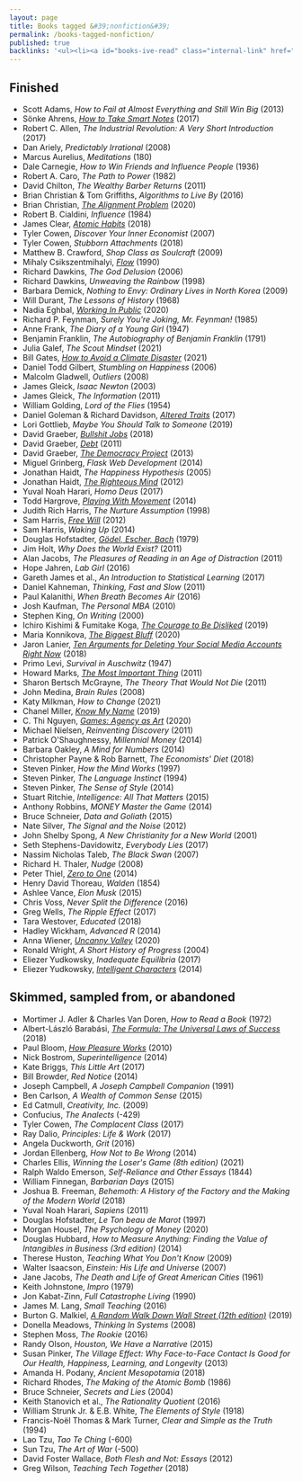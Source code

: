 ```yaml
---
layout: page
title: Books tagged &#39;nonfiction&#39;
permalink: /books-tagged-nonfiction/
published: true
backlinks: '<ul><li><a id="books-ive-read" class="internal-link" href="/books-ive-read/">Books I&#39;ve read</a></li></ul>'
---
```




## Finished 
* Scott Adams, _How to Fail at Almost Everything and Still Win Big_ (2013) 
* Sönke Ahrens, _<a id="ahrens-smart-notes" class="internal-link" href="/ahrens-smart-notes/">How to Take Smart Notes</a>_ (2017) 
* Robert C. Allen, _The Industrial Revolution: A Very Short Introduction_ (2017) 
* Dan Ariely, _Predictably Irrational_ (2008) 
* Marcus Aurelius, _Meditations_ (180) 
* Dale Carnegie, _How to Win Friends and Influence People_ (1936) 
* Robert A. Caro, _The Path to Power_ (1982) 
* David Chilton, _The Wealthy Barber Returns_ (2011) 
* Brian Christian & Tom Griffiths, _Algorithms to Live By_ (2016) 
* Brian Christian, _<a id="christian-alignment-problem" class="internal-link" href="/christian-alignment-problem/">The Alignment Problem</a>_ (2020) 
* Robert B. Cialdini, _Influence_ (1984) 
* James Clear, _<a id="clear-atomic-habits" class="internal-link" href="/clear-atomic-habits/">Atomic Habits</a>_ (2018) 
* Tyler Cowen, _Discover Your Inner Economist_ (2007) 
* Tyler Cowen, _Stubborn Attachments_ (2018) 
* Matthew B. Crawford, _Shop Class as Soulcraft_ (2009) 
* Mihaly Csikszentmihalyi, _<a id="csikszentmihalyi-flow" class="internal-link" href="/csikszentmihalyi-flow/">Flow</a>_ (1990) 
* Richard Dawkins, _The God Delusion_ (2006) 
* Richard Dawkins, _Unweaving the Rainbow_ (1998) 
* Barbara Demick, _Nothing to Envy: Ordinary Lives in North Korea_ (2009) 
* Will Durant, _The Lessons of History_ (1968) 
* Nadia Eghbal, _<a id="eghbal-working-in-public" class="internal-link" href="/eghbal-working-in-public/">Working In Public</a>_ (2020) 
* Richard P. Feynman, _Surely You're Joking, Mr. Feynman!_ (1985) 
* Anne Frank, _The Diary of a Young Girl_ (1947) 
* Benjamin Franklin, _The Autobiography of Benjamin Franklin_ (1791) 
* Julia Galef, _The Scout Mindset_ (2021) 
* Bill Gates, _<a id="gates-climate-disaster" class="internal-link" href="/gates-climate-disaster/">How to Avoid a Climate Disaster</a>_ (2021) 
* Daniel Todd Gilbert, _Stumbling on Happiness_ (2006) 
* Malcolm Gladwell, _Outliers_ (2008) 
* James Gleick, _Isaac Newton_ (2003) 
* James Gleick, _The Information_ (2011) 
* William Golding, _Lord of the Flies_ (1954) 
* Daniel Goleman & Richard Davidson, _<a id="goleman-and-davidson-altered-traits" class="internal-link" href="/goleman-and-davidson-altered-traits/">Altered Traits</a>_ (2017) 
* Lori Gottlieb, _Maybe You Should Talk to Someone_ (2019) 
* David Graeber, _<a id="graeber-bullshit-jobs" class="internal-link" href="/graeber-bullshit-jobs/">Bullshit Jobs</a>_ (2018) 
* David Graeber, _<a id="graeber-debt" class="internal-link" href="/graeber-debt/">Debt</a>_ (2011) 
* David Graeber, _<a id="graeber-democracy-project" class="internal-link" href="/graeber-democracy-project/">The Democracy Project</a>_ (2013) 
* Miguel Grinberg, _Flask Web Development_ (2014) 
* Jonathan Haidt, _The Happiness Hypothesis_ (2005) 
* Jonathan Haidt, _<a id="haidt-righteous-mind" class="internal-link" href="/haidt-righteous-mind/">The Righteous Mind</a>_ (2012) 
* Yuval Noah Harari, _Homo Deus_ (2017) 
* Todd Hargrove, _<a id="hargrove-playing-with-movement" class="internal-link" href="/hargrove-playing-with-movement/">Playing With Movement</a>_ (2014) 
* Judith Rich Harris, _The Nurture Assumption_ (1998) 
* Sam Harris, _<a id="harris-free-will" class="internal-link" href="/harris-free-will/">Free Will</a>_ (2012) 
* Sam Harris, _Waking Up_ (2014) 
* Douglas Hofstadter, _<a id="hofstadter-godel-escher-bach" class="internal-link" href="/hofstadter-godel-escher-bach/">Gödel, Escher, Bach</a>_ (1979) 
* Jim Holt, _Why Does the World Exist?_ (2011) 
* Alan Jacobs, _The Pleasures of Reading in an Age of Distraction_ (2011) 
* Hope Jahren, _Lab Girl_ (2016) 
* Gareth James et al., _An Introduction to Statistical Learning_ (2017) 
* Daniel Kahneman, _Thinking, Fast and Slow_ (2011) 
* Paul Kalanithi, _When Breath Becomes Air_ (2016) 
* Josh Kaufman, _The Personal MBA_ (2010) 
* Stephen King, _On Writing_ (2000) 
* Ichiro Kishimi & Fumitake Koga, _<a id="kishimi-koga-courage" class="internal-link" href="/kishimi-koga-courage/">The Courage to Be Disliked</a>_ (2019) 
* Maria Konnikova, _<a id="konnikova-biggest-bluff" class="internal-link" href="/konnikova-biggest-bluff/">The Biggest Bluff</a>_ (2020) 
* Jaron Lanier, _<a id="lanier-ten-arguments" class="internal-link" href="/lanier-ten-arguments/">Ten Arguments for Deleting Your Social Media Accounts Right Now</a>_ (2018) 
* Primo Levi, _Survival in Auschwitz_ (1947) 
* Howard Marks, _<a id="marks-most-important-thing" class="internal-link" href="/marks-most-important-thing/">The Most Important Thing</a>_ (2011) 
* Sharon Bertsch McGrayne, _The Theory That Would Not Die_ (2011) 
* John Medina, _Brain Rules_ (2008) 
* Katy Milkman, _How to Change_ (2021) 
* Chanel Miller, _<a id="miller-know-my-name" class="internal-link" href="/miller-know-my-name/">Know My Name</a>_ (2019) 
* C. Thi Nguyen, _<a id="nguyen-games" class="internal-link" href="/nguyen-games/">Games: Agency as Art</a>_ (2020) 
* Michael Nielsen, _Reinventing Discovery_ (2011) 
* Patrick O'Shaughnessy, _Millennial Money_ (2014) 
* Barbara Oakley, _A Mind for Numbers_ (2014) 
* Christopher Payne & Rob Barnett, _The Economists' Diet_ (2018) 
* Steven Pinker, _How the Mind Works_ (1997) 
* Steven Pinker, _The Language Instinct_ (1994) 
* Steven Pinker, _The Sense of Style_ (2014) 
* Stuart Ritchie, _Intelligence: All That Matters_ (2015) 
* Anthony Robbins, _MONEY Master the Game_ (2014) 
* Bruce Schneier, _Data and Goliath_ (2015) 
* Nate Silver, _The Signal and the Noise_ (2012) 
* John Shelby Spong, _A New Christianity for a New World_ (2001) 
* Seth Stephens-Davidowitz, _Everybody Lies_ (2017) 
* Nassim Nicholas Taleb, _The Black Swan_ (2007) 
* Richard H. Thaler, _Nudge_ (2008) 
* Peter Thiel, _<a id="thiel-zero-to-one" class="internal-link" href="/thiel-zero-to-one/">Zero to One</a>_ (2014) 
* Henry David Thoreau, _Walden_ (1854) 
* Ashlee Vance, _Elon Musk_ (2015) 
* Chris Voss, _Never Split the Difference_ (2016) 
* Greg Wells, _The Ripple Effect_ (2017) 
* Tara Westover, _Educated_ (2018) 
* Hadley Wickham, _Advanced R_ (2014) 
* Anna Wiener, _<a id="wiener-uncanny-valley" class="internal-link" href="/wiener-uncanny-valley/">Uncanny Valley</a>_ (2020) 
* Ronald Wright, _A Short History of Progress_ (2004) 
* Eliezer Yudkowsky, _Inadequate Equilibria_ (2017) 
* Eliezer Yudkowsky, _[Intelligent Characters](https://yudkowsky.tumblr.com/writing)_ (2014) 


## Skimmed, sampled from, or abandoned 
* Mortimer J. Adler & Charles Van Doren, _How to Read a Book_ (1972) 
* Albert-László Barabási, _<a id="barabasi-the-formula" class="internal-link" href="/barabasi-the-formula/">The Formula: The Universal Laws of Success</a>_ (2018) 
* Paul Bloom, _<a id="bloom-how-pleasure-works" class="internal-link" href="/bloom-how-pleasure-works/">How Pleasure Works</a>_ (2010) 
* Nick Bostrom, _Superintelligence_ (2014) 
* Kate Briggs, _This Little Art_ (2017) 
* Bill Browder, _Red Notice_ (2014) 
* Joseph Campbell, _A Joseph Campbell Companion_ (1991) 
* Ben Carlson, _A Wealth of Common Sense_ (2015) 
* Ed Catmull, _Creativity, Inc._ (2009) 
* Confucius, _The Analects_ (-429) 
* Tyler Cowen, _The Complacent Class_ (2017) 
* Ray Dalio, _Principles: Life & Work_ (2017) 
* Angela Duckworth, _Grit_ (2016) 
* Jordan Ellenberg, _How Not to Be Wrong_ (2014) 
* Charles Ellis, _Winning the Loser's Game (8th edition)_ (2021) 
* Ralph Waldo Emerson, _Self-Reliance and Other Essays_ (1844) 
* William Finnegan, _Barbarian Days_ (2015) 
* Joshua B. Freeman, _Behemoth: A History of the Factory and the Making of the Modern World_ (2018) 
* Yuval Noah Harari, _Sapiens_ (2011) 
* Douglas Hofstadter, _Le Ton beau de Marot_ (1997) 
* Morgan Housel, _The Psychology of Money_ (2020) 
* Douglas Hubbard, _How to Measure Anything: Finding the Value of Intangibles in Business (3rd edition)_ (2014) 
* Therese Huston, _Teaching What You Don't Know_ (2009) 
* Walter Isaacson, _Einstein: His Life and Universe_ (2007) 
* Jane Jacobs, _The Death and Life of Great American Cities_ (1961) 
* Keith Johnstone, _Impro_ (1979) 
* Jon Kabat-Zinn, _Full Catastrophe Living_ (1990) 
* James M. Lang, _Small Teaching_ (2016) 
* Burton G. Malkiel, _<a id="malkiel-random-walk" class="internal-link" href="/malkiel-random-walk/">A Random Walk Down Wall Street (12th edition)</a>_ (2019) 
* Donella Meadows, _Thinking In Systems_ (2008) 
* Stephen Moss, _The Rookie_ (2016) 
* Randy Olson, _Houston, We Have a Narrative_ (2015) 
* Susan Pinker, _The Village Effect: Why Face-to-Face Contact Is Good for Our Health, Happiness, Learning, and Longevity_ (2013) 
* Amanda H. Podany, _Ancient Mesopotamia_ (2018) 
* Richard Rhodes, _The Making of the Atomic Bomb_ (1986) 
* Bruce Schneier, _Secrets and Lies_ (2004) 
* Keith Stanovich et al., _The Rationality Quotient_ (2016) 
* William Strunk Jr. & E.B. White, _The Elements of Style_ (1918) 
* Francis-Noël Thomas & Mark Turner, _Clear and Simple as the Truth_ (1994) 
* Lao Tzu, _Tao Te Ching_ (-600) 
* Sun Tzu, _The Art of War_ (-500) 
* David Foster Wallace, _Both Flesh and Not: Essays_ (2012) 
* Greg Wilson, _Teaching Tech Together_ (2018) 

